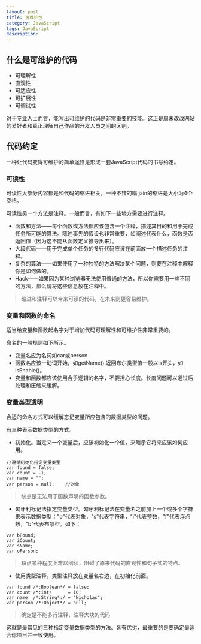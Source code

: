 ```yaml
---
layout: post
title: 可维护性
category: JavaScript
tags: JavaScript
description: 
---
```

## 什么是可维护的代码

- 可理解性
- 直观性
- 可适应性
- 可扩展性 
- 可调试性

对于专业人士而言，能写出可维护的代码是非常重要的技能。这正是周末改改网站的爱好者和真正理解自己作品的开发人员之间的区别。

## 代码约定

一种让代码变得可维护的简单途径是形成一套JavaScript代码的书写约定。

### 可读性

可读性大部分内容都是和代码的缩进相关。一种不错的唱 jain的缩进是大小为4个空格。

可读性另一个方法是注释。一般而言，有如下一些地方需要进行注释。

- 函数和方法——每个函数或方法都应该包含一个注释，描述其目的和用于完成任务所可能的算法。陈述事先的假设也非常重要，如阐述代表什么，函数是否返回值（因为这不能从函数定义推导出来）。
- 大段代码——用于完成单个任务的多行代码应该在前面放一个描述任务的注释。
- 复杂的算法——如果使用了一种独特的方法解决某个问题，则要在注释中解释你是如何做的。
- Hack——如果因为某种浏览器无法使用普通的方法，所以你需要用一些不同的方法，那么请将这些信息放在注释中。

> 缩进和注释可以带来可读的代码，在未来则更容易维护。

### 变量和函数的命名

适当给变量和函数起名字对于增加代码可理解性和可维护性非常重要的。

命名的一般规则如下所示。

- 变量名应为名词如car或person
- 函数名应该一动词开始，如getName().返回布尔类型值一般以is开头，如isEnable()。
- 变量和函数都应该使用合乎逻辑的名字，不要担心长度。长度问题可以通过后处理和压缩来缓解。

### 变量类型透明

合适的命名方式可以缓解忘记变量所应包含的数据类型的问题。

有三种表示数据类型的方式。

- 初始化。当定义一个变量后，应该初始化一个值，来暗示它将来应该如何应用。

```
//遵循初始化指定变量类型
var found = false;
var count = -1;
var name = "";
var person = null;    //对象
```
>缺点是无法用于函数声明的函数参数。

- 匈牙利标记法指定变量类型。匈牙利标记法在变量名之前加上一个或多个字符来表示数据类型："o"代表对象，"s"代表字符串，"i"代表整数，"f"代表浮点数，"b"代表布尔型。如下：

```
var bFound;
var iCount;
var sName;
var oPerson;
```
> 缺点某种程度上难以阅读，阻碍了原来代码的直观性和句子式的特点。
- 使用类型注释。类型注释放在变量名右边，在初始化前面。

```
var found /*:Boolean*/ = false;
var count /*:int/      = 10;
var name  /*:String*:/ = "Nicholas";
var person /*:Object*/ = null;
```
> 确定是不能多行注释，注释大块的代码

这就是最常见的三种指定变量数据类型的方法。各有优劣，最重要的是要确定最适合你项目并一致使用。


